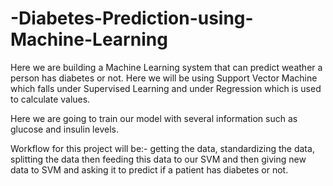 # -Diabetes-Prediction-using-Machine-Learning
Here we are building a Machine Learning system that can predict weather a person has diabetes or not.
Here we will be using Support Vector Machine which falls under Supervised Learning and under Regression which is used to calculate values. 

Here we are going to train our model with several information such as glucose and insulin levels. 

Workflow for this project will be:- getting the data, standardizing the data, splitting the data then feeding this data to our SVM and then giving new data to SVM and asking it to predict if a patient has diabetes or not. 
